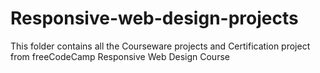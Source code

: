 # Responsive-web-design-projects

This folder contains all the Courseware projects and Certification project from freeCodeCamp Responsive Web Design Course
